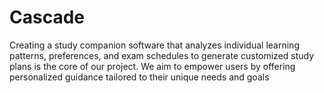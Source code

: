 # Cascade
Creating a study companion software that analyzes individual learning patterns, preferences, and  exam schedules to generate customized study plans is the core of our project. We aim to empower  users by offering personalized guidance tailored to their unique needs and goals
